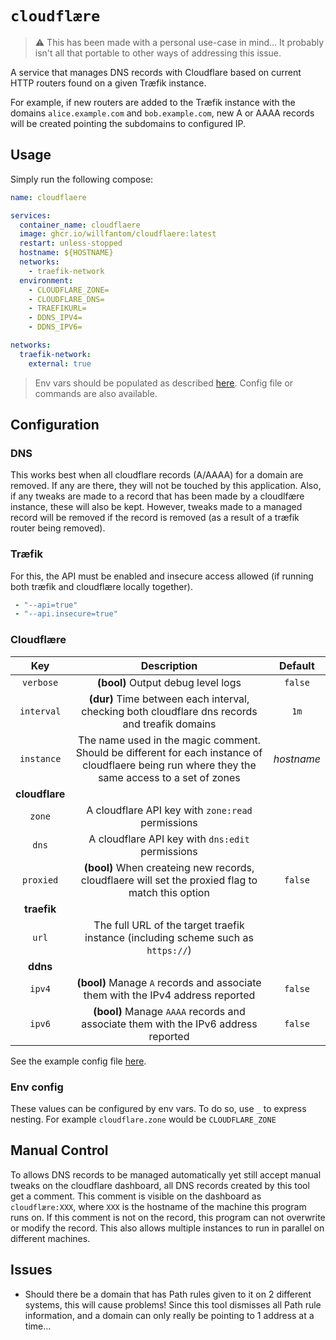 # **`cloudflære`**

> ⚠️ This has been made with a personal use-case in mind... It probably isn't
> all that portable to other ways of addressing this issue.

A service that manages DNS records with Cloudflare based on current HTTP routers
found on a given Træfik instance.

For example, if new routers are added to the Træfik instance with the domains
`alice.example.com` and `bob.example.com`, new A or AAAA records will be created
pointing the subdomains to configured IP.

## Usage

Simply run the following compose:
```yaml
name: cloudflaere

services:
  container_name: cloudflaere
  image: ghcr.io/willfantom/cloudflaere:latest
  restart: unless-stopped
  hostname: ${HOSTNAME}
  networks:
    - traefik-network
  environment:
    - CLOUDFLARE_ZONE=
    - CLOUDFLARE_DNS=
    - TRAEFIKURL=
    - DDNS_IPV4=
    - DDNS_IPV6=

networks:
  traefik-network:
    external: true
```

> Env vars should be populated as described [here](#cloudflære-1). Config file
> or commands are also available.

## Configuration

### DNS

This works best when all cloudflare records (A/AAAA) for a domain are removed.
If any are there, they will not be touched by this application. Also, if any
tweaks are made to a record that has been made by a cloudlfære instance, these
will also be kept. However, tweaks made to a managed record will be removed if
the record is removed (as a result of a træfik router being removed).

### Træfik

For this, the API must be enabled and insecure access allowed (if running both
træfik and cloudflære locally together).

```yaml
 - "--api=true"
 - "--api.insecure=true"
```

### Cloudflære

|      Key       |                                                                   Description                                                                   |  Default   |
| :------------: | :---------------------------------------------------------------------------------------------------------------------------------------------: | :--------: |
|   `verbose`    |                                                       **(bool)** Output debug level logs                                                        |  `false`   |
|   `interval`   |                         **(dur)** Time between each interval, checking both cloudflare dns records and treafik domains                          |    `1m`    |
|   `instance`   | The name used in the magic comment. Should be different for each instance of cloudflaere being run where they the same access to a set of zones | *hostname* |
| **cloudflare** |                                                                                                                                                 |            |
|     `zone`     |                                                A cloudflare API key with `zone:read` permissions                                                |            |
|     `dns`      |                                                A cloudflare API key with `dns:edit` permissions                                                 |            |
|   `proxied`    |                        **(bool)** When createing new records, cloudflaere will set the proxied flag to match this option                        |  `false`   |
|  **traefik**   |                                                                                                                                                 |            |
|     `url`      |                                The full URL of the target traefik instance (including scheme such as `https://`)                                |            |
|    **ddns**    |                                                                                                                                                 |            |
|     `ipv4`     |                                 **(bool)** Manage `A` records and associate them with the IPv4 address reported                                 |  `false`   |
|     `ipv6`     |                               **(bool)** Manage `AAAA` records and associate them with the IPv6 address reported                                |  `false`   |

See the example config file [here](./cloudflaere.yaml).

### Env config

These values can be configured by env vars. To do so, use `_` to express
nesting. For example `cloudflare.zone` would be `CLOUDFLARE_ZONE`

## Manual Control

To allows DNS records to be managed automatically yet still accept manual tweaks
on the cloudflare dashboard, all DNS records created by this tool get a comment.
This comment is visible on the dashboard as `cloudflære:XXX`, where `XXX` is the
hostname of the machine this program runs on. If this comment is not on the
record, this program can not overwrite or modify the record. This also allows
multiple instances to run in parallel on different machines.

## Issues

 - Should there be a domain that has Path rules given to it on 2 different
   systems, this will cause problems! Since this tool dismisses all Path rule
   information, and a domain can only really be pointing to 1 address at a
   time...
